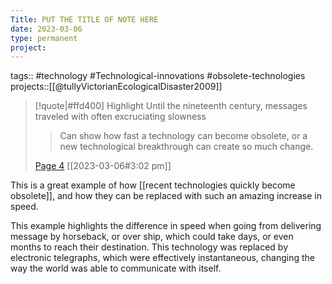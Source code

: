 ```yaml
---
Title: PUT THE TITLE OF NOTE HERE
date: 2023-03-06
type: permanent
project:
---
```


tags::  #technology #Technological-innovations #obsolete-technologies
projects::[[@tullyVictorianEcologicalDisaster2009]]

> [!quote|#ffd400] Highlight
> Until the nineteenth century, messages traveled with often excruciating slowness
>
>> Can show how fast a technology can become obsolete, or a new technological breakthrough can create so much change.
>
> [Page 4](zotero://open-pdf/library/items/TGJACW6Q?page=4) [[2023-03-06#3:02 pm]]

This is a great example of how [[recent technologies quickly become obsolete]], and how they can be replaced with such an amazing increase in speed. 

This example highlights the difference in speed when going from delivering message by horseback, or over ship, which could take days, or even months to reach their destination. This technology was replaced by electronic telegraphs, which were effectively instantaneous, changing the way the world was able to communicate with itself.